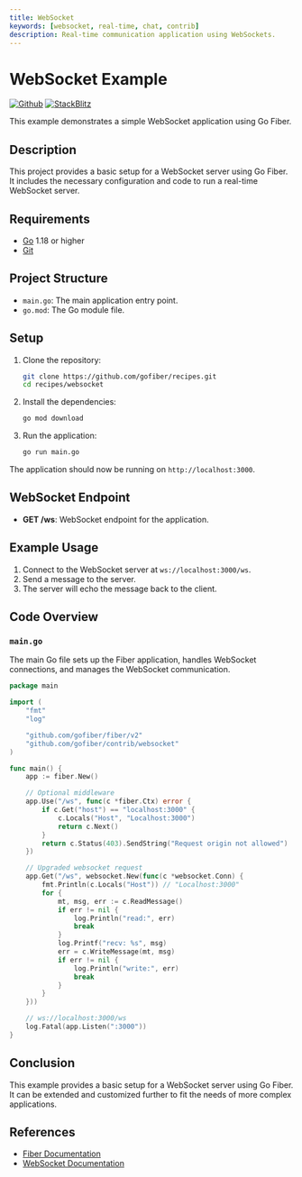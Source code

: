 ```yaml
---
title: WebSocket
keywords: [websocket, real-time, chat, contrib]
description: Real-time communication application using WebSockets.
---
```


# WebSocket Example

[![Github](https://img.shields.io/static/v1?label=&message=Github&color=2ea44f&style=for-the-badge&logo=github)](https://github.com/gofiber/recipes/tree/master/websocket) [![StackBlitz](https://img.shields.io/static/v1?label=&message=StackBlitz&color=2ea44f&style=for-the-badge&logo=StackBlitz)](https://stackblitz.com/github/gofiber/recipes/tree/master/websocket)

This example demonstrates a simple WebSocket application using Go Fiber.

## Description

This project provides a basic setup for a WebSocket server using Go Fiber. It includes the necessary configuration and code to run a real-time WebSocket server.

## Requirements

- [Go](https://golang.org/dl/) 1.18 or higher
- [Git](https://git-scm.com/downloads)

## Project Structure

- `main.go`: The main application entry point.
- `go.mod`: The Go module file.

## Setup

1. Clone the repository:
    ```bash
    git clone https://github.com/gofiber/recipes.git
    cd recipes/websocket
    ```

2. Install the dependencies:
    ```bash
    go mod download
    ```

3. Run the application:
    ```bash
    go run main.go
    ```

The application should now be running on `http://localhost:3000`.

## WebSocket Endpoint

- **GET /ws**: WebSocket endpoint for the application.

## Example Usage

1. Connect to the WebSocket server at `ws://localhost:3000/ws`.
2. Send a message to the server.
3. The server will echo the message back to the client.

## Code Overview

### `main.go`

The main Go file sets up the Fiber application, handles WebSocket connections, and manages the WebSocket communication.

```go
package main

import (
    "fmt"
    "log"

    "github.com/gofiber/fiber/v2"
    "github.com/gofiber/contrib/websocket"
)

func main() {
    app := fiber.New()

    // Optional middleware
    app.Use("/ws", func(c *fiber.Ctx) error {
        if c.Get("host") == "localhost:3000" {
            c.Locals("Host", "Localhost:3000")
            return c.Next()
        }
        return c.Status(403).SendString("Request origin not allowed")
    })

    // Upgraded websocket request
    app.Get("/ws", websocket.New(func(c *websocket.Conn) {
        fmt.Println(c.Locals("Host")) // "Localhost:3000"
        for {
            mt, msg, err := c.ReadMessage()
            if err != nil {
                log.Println("read:", err)
                break
            }
            log.Printf("recv: %s", msg)
            err = c.WriteMessage(mt, msg)
            if err != nil {
                log.Println("write:", err)
                break
            }
        }
    }))

    // ws://localhost:3000/ws
    log.Fatal(app.Listen(":3000"))
}
```

## Conclusion

This example provides a basic setup for a WebSocket server using Go Fiber. It can be extended and customized further to fit the needs of more complex applications.

## References

- [Fiber Documentation](https://docs.gofiber.io)
- [WebSocket Documentation](https://developer.mozilla.org/en-US/docs/Web/API/WebSocket)

